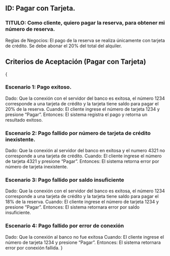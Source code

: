 ## ID: Pagar con Tarjeta.
### TITULO: Como cliente, quiero pagar la reserva, para obtener mi número de reserva.
Reglas de Negocios: El pago de la reserva se realiza únicamente con tarjeta de crédito. Se debe abonar el 20% del total del alquiler.

## Criterios de Aceptación (Pagar con Tarjeta)
{
### Escenario 1: Pago exitoso.
Dado: Que la conexión con el servidor del banco es exitosa, el número 1234 corresponde a una tarjeta de crédito y la tarjeta tiene saldo para pagar el 20% de la reserva.
Cuando: El cliente ingrese el número de tarjeta 1234 y presione “Pagar”.
Entonces: El sistema registra el pago y retorna un resultado exitoso.

### Escenario 2: Pago fallido por número de tarjeta de crédito inexistente.
Dado: Que la conexión al servidor del banco en exitosa y el numero 4321 no corresponde a una tarjeta de crédito.
Cuando: El cliente ingrese el número de tarjeta 4321 y presione “Pagar”.
Entonces: El sistema retorna error por número de tarjeta inexistente.

### Escenario 3: Pago fallido por saldo insuficiente
Dado: Que la conexión con el servidor del banco es exitosa, el número 1234 corresponde a una tarjeta de crédito y la tarjeta tiene saldo para pagar el 18% de la reserva.
Cuando: El cliente ingrese el número de tarjeta 1234 y presione “Pagar”.
Entonces: El sistema retornara error por saldo insuficiente.

### Escenario 4: Pago fallido por error de conexión
Dado: Que la conexión al banco no fue exitosa
Cuando: El cliente ingrese el número de tarjeta 1234 y presione “Pagar”.
Entonces: El sistema retornara error por conexión fallida.
}